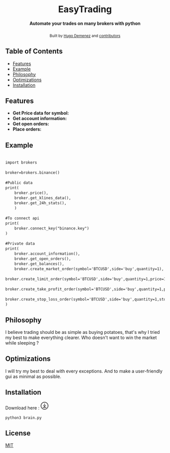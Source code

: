 <h1 align="center">EasyTrading</h1>


<div align="center">
  <strong>Automate your trades on many brokers with python</strong>
</div>


<br />





<div align="center">
  <sub>Built by
  <a href="https://github.com/hugodemenez">Hugo Demenez</a> and
  <a href="https://github.com/hugodemenez/EasyTrading/graphs/contributors">
    contributors
  </a>
</div>

## Table of Contents
- [Features](#features)
- [Example](#example)
- [Philosophy](#philosophy)
- [Optimizations](#optimizations)
- [Installation](#installation)


## Features
- __Get Price data for symbol:__ 
- __Get account information:__ 
- __Get open orders:__ 
- __Place orders:__ 


## Example
```python3

import brokers

broker=brokers.binance()

#Public data
print(
    broker.price(),
    broker.get_klines_data(),
    broker.get_24h_stats(),
    )

#To connect api
print(
    broker.connect_key("binance.key")
)

#Private data
print(
    broker.account_information(),
    broker.get_open_orders(),
    broker.get_balances(),
    broker.create_market_order(symbol='BTCUSD',side='buy',quantity=1),
    broker.create_limit_order(symbol='BTCUSD',side='buy',quantity=1,price=10000),
    broker.create_take_profit_order(symbol='BTCUSD',side='buy',quantity=1,profitPrice=100000),
    broker.create_stop_loss_order(symbol='BTCUSD',side='buy',quantity=1,stopPrice=1000),
)

```


## Philosophy
I believe trading should be as simple as buying potatoes,
that's why I tried my best to make everything clearer.
Who doesn't want to win the market while sleeping ?



## Optimizations
I will try my best to deal with every exceptions. And to make a user-friendly gui as minimal as possible.

## Installation
Download here :
<a href="https://github.com/hugodemenez/EasyTrading/archive/refs/heads/main.zip" target="_blank"><img src="https://github.com/hugodemenez/EasyTrading/blob/main/assets/download.png" width=24px height=24px></a>

```
python3 brain.py
```


## License
[MIT](https://tldrlegal.com/license/mit-license)

